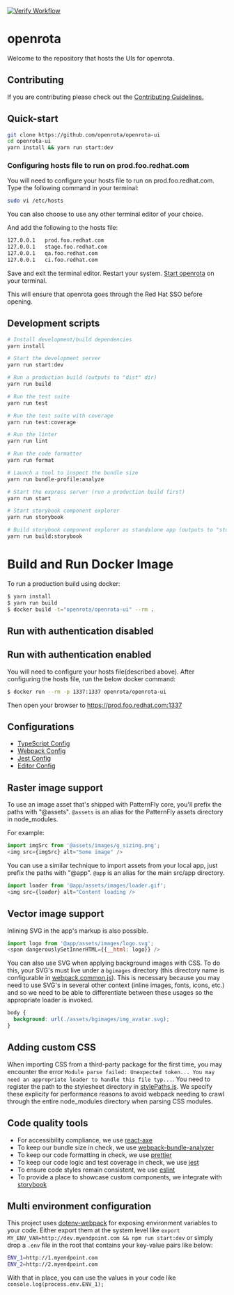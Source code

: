 [![Verify Workflow](https://github.com/openrota/openrota-ui/actions/workflows/verify.yaml/badge.svg)](https://github.com/openrota/openrota-ui/actions/workflows/verify.yaml)

# openrota

Welcome to the repository that hosts the UIs for openrota.

## Contributing

If you are contributing please check out the [Contributing Guidelines.](https://github.com/openrota/openrota-ui/blob/main/CONTRIBUTING.md)

## Quick-start

```bash
git clone https://github.com/openrota/openrota-ui
cd openrota-ui
yarn install && yarn run start:dev
```
### Configuring hosts file to run on prod.foo.redhat.com

You will need to configure your hosts file to run on prod.foo.redhat.com. Type the following command in your terminal: 

```sh
sudo vi /etc/hosts
```
You can also choose to use any other terminal editor of your choice. 

And add the following to the hosts file:

```sh
127.0.0.1   prod.foo.redhat.com
127.0.0.1   stage.foo.redhat.com
127.0.0.1   qa.foo.redhat.com
127.0.0.1   ci.foo.redhat.com
```
Save and exit the terminal editor. Restart your system. [Start openrota](#starting-openrota) on your terminal.

This will ensure that openrota goes through the Red Hat SSO before opening.

## Development scripts
```sh
# Install development/build dependencies
yarn install

# Start the development server
yarn run start:dev

# Run a production build (outputs to "dist" dir)
yarn run build

# Run the test suite
yarn run test

# Run the test suite with coverage
yarn run test:coverage

# Run the linter
yarn run lint

# Run the code formatter
yarn run format

# Launch a tool to inspect the bundle size
yarn run bundle-profile:analyze

# Start the express server (run a production build first)
yarn run start

# Start storybook component explorer
yarn run storybook

# Build storybook component explorer as standalone app (outputs to "storybook-static" dir)
yarn run build:storybook
```


# Build and Run Docker Image
To run a production build using docker:

```bash
$ yarn install
$ yarn run build
$ docker build -t="openrota/openrota-ui" --rm .
```

## Run with authentication disabled

<TODO> 

## Run with authentication enabled

You will need to configure your hosts file(described above). After configuring the hosts file, run the below docker command:

```bash
$ docker run --rm -p 1337:1337 openrota/openrota-ui
```
Then open your browser to https://prod.foo.redhat.com:1337 

## Configurations
* [TypeScript Config](./tsconfig.json)
* [Webpack Config](./webpack.common.js)
* [Jest Config](./jest.config.js)
* [Editor Config](./.editorconfig)

## Raster image support

To use an image asset that's shipped with PatternFly core, you'll prefix the paths with "@assets". `@assets` is an alias for the PatternFly assets directory in node_modules.

For example:
```js
import imgSrc from '@assets/images/g_sizing.png';
<img src={imgSrc} alt="Some image" />
```

You can use a similar technique to import assets from your local app, just prefix the paths with "@app". `@app` is an alias for the main src/app directory.

```js
import loader from '@app/assets/images/loader.gif';
<img src={loader} alt="Content loading />
```

## Vector image support
Inlining SVG in the app's markup is also possible.

```js
import logo from '@app/assets/images/logo.svg';
<span dangerouslySetInnerHTML={{__html: logo}} />
```

You can also use SVG when applying background images with CSS. To do this, your SVG's must live under a `bgimages` directory (this directory name is configurable in [webpack.common.js](./webpack.common.js#L5)). This is necessary because you may need to use SVG's in several other context (inline images, fonts, icons, etc.) and so we need to be able to differentiate between these usages so the appropriate loader is invoked.
```css
body {
  background: url(./assets/bgimages/img_avatar.svg);
}
```

## Adding custom CSS
When importing CSS from a third-party package for the first time, you may encounter the error `Module parse failed: Unexpected token... You may need an appropriate loader to handle this file typ...`. You need to register the path to the stylesheet directory in [stylePaths.js](./stylePaths.js). We specify these explicity for performance reasons to avoid webpack needing to crawl through the entire node_modules directory when parsing CSS modules.

## Code quality tools
* For accessibility compliance, we use [react-axe](https://github.com/dequelabs/react-axe)
* To keep our bundle size in check, we use [webpack-bundle-analyzer](https://github.com/webpack-contrib/webpack-bundle-analyzer)
* To keep our code formatting in check, we use [prettier](https://github.com/prettier/prettier)
* To keep our code logic and test coverage in check, we use [jest](https://github.com/facebook/jest)
* To ensure code styles remain consistent, we use [eslint](https://eslint.org/)
* To provide a place to showcase custom components, we integrate with [storybook](https://storybook.js.org/)

## Multi environment configuration
This project uses [dotenv-webpack](https://www.npmjs.com/package/dotenv-webpack) for exposing environment variables to your code. Either export them at the system level like `export MY_ENV_VAR=http://dev.myendpoint.com && npm run start:dev` or simply drop a `.env` file in the root that contains your key-value pairs like below:

```sh
ENV_1=http://1.myendpoint.com
ENV_2=http://2.myendpoint.com
```

With that in place, you can use the values in your code like `console.log(process.env.ENV_1);`
